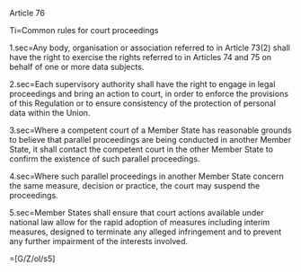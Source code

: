 Article 76

Ti=Common rules for court proceedings

1.sec=Any body, organisation or association referred to in Article 73(2) shall have the right to exercise the rights referred to in Articles 74 and 75 on behalf of one or more data subjects.

2.sec=Each supervisory authority shall have the right to engage in legal proceedings and bring an action to court, in order to enforce the provisions of this Regulation or to ensure consistency of the protection of personal data within the Union.

3.sec=Where a competent court of a Member State has reasonable grounds to believe that parallel proceedings are being conducted in another Member State, it shall contact the competent court in the other Member State to confirm the existence of such parallel proceedings.

4.sec=Where such parallel proceedings in another Member State concern the same measure, decision or practice, the court may suspend the proceedings.

5.sec=Member States shall ensure that court actions available under national law allow for the rapid adoption of measures including interim measures, designed to terminate any alleged infringement and to prevent any further impairment of the interests involved.

=[G/Z/ol/s5]
